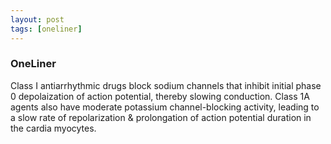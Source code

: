 ```yaml
---
layout: post
tags: [oneliner]
---
```



### OneLiner

Class I antiarrhythmic drugs block sodium channels that inhibit initial phase 0 depolaization of action potential, thereby slowing conduction. Class 1A agents also have moderate potassium channel-blocking activity, leading to a slow rate of repolarization & prolongation of action potential duration in the cardia myocytes.
